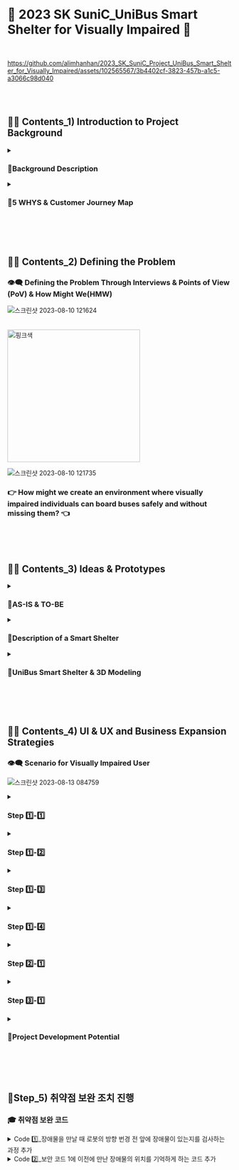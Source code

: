 # 🚌 2023 SK SuniC_UniBus Smart Shelter for Visually Impaired 🚌
<br>

https://github.com/alimhanhan/2023_SK_SuniC_Project_UniBus_Smart_Shelter_for_Visually_Impaired/assets/102565567/3b4402cf-3823-457b-a1c5-a3066c98d040



<br><br><h2>🐕‍🦺 Contents_1) Introduction to Project Background </h2>
<details>
<summary><h3>📑Background Description</h3></summary>
<div markdown="1">
<h3>👁️‍🗨️ Discovering Challenges in Bus Boarding for the Visually Impaired</h3>

![스크린샷 2023-08-10 110805](https://github.com/alimhanhan/2023_SK_SuniC_Project_UniBus_Smart_Shelter_for_Visually_Impaired/assets/102565567/8856db37-ea62-4688-b326-f43ff9971d36)


<h4>ㅤThe issue of mobility challenges for the visually impaired, particularly the difficulty in boarding buses, has been consistently highlighted through various media outlets.<br><br>
ㅤIn fact, 82% of visually impaired survey respondents have indicated that buses are the most challenging mode of transportation among all available options.<br><br>
ㅤAs shown in the graph above, the bus utilization rate among the visually impaired is even lower than the overall transportation-disabled population, underscoring the considerable difficulties they face in accessing and utilizing buses. </h4><br><hr><br>

![스크린샷 2023-08-10 112706](https://github.com/alimhanhan/2023_SK_SuniC_Project_UniBus_Smart_Shelter_for_Visually_Impaired/assets/102565567/d4898b7c-dc9b-4588-91cf-079cb5557b40)



<h4>ㅤEven excluding buses, using other modes of transportation is not necessarily easier. Welfare call taxis, a special type of taxi service for the visually impaired, are available.<br><br>
 ㅤHowever, out of 10 visually impaired individuals who request welfare call taxis, 4 are unable to board the taxi. Even if they manage to get a welfare call taxi, during peak commuting hours, they often have to wait for more than 2 hours due to high demand.<br><br>
ㅤFurthermore, only around 20% of visually impaired applicants receive assistance from guide dogs for the visually impaired. Consequently, the issue of the mobility rights of the visually impaired has consistently been raised, given that the help from guide dogs is limited to a relatively small portion of the visually impaired population.</h4>

ㅤㅤㅤㅤㅤㅤㅤㅤㅤㅤㅤㅤ<img width="400" alt="핑크색" src="https://github.com/alimhanhan/2023_SK_SuniC_Project_UniBus_Smart_Shelter_for_Visually_Impaired/assets/102565567/1854fed6-9c02-404a-9534-9cdef1538896">

![스크린샷 2023-08-10 113941](https://github.com/alimhanhan/2023_SK_SuniC_Project_UniBus_Smart_Shelter_for_Visually_Impaired/assets/102565567/6dbed1fe-8bf0-4e77-9a1e-f882416d1d17)

<hr></details>
<details>
</div>
<summary><h3>📑5 WHYS & Customer Journey Map</h3></summary>
<div markdown="1">
<h3>👁️‍🗨️ Establishing a Foundation for Problem Definition</h3>

![스크린샷 2023-08-10 114634](https://github.com/alimhanhan/2023_SK_SuniC_Project_UniBus_Smart_Shelter_for_Visually_Impaired/assets/102565567/1153b4f4-33e9-41b8-af72-b2882fe48560)

<h4>ㅤRecognizing the notably low bus utilization rate among the visually impaired and the gap between the current situation and the goal of seamless bus boarding for them, when considering the following questions, we were able to extract the following insights:</h4><br>
<h3>➡️ Since visually impaired individuals are unable to accurately determine when and where buses stop, they often encounter difficulties and perceive risks during the boarding process. This uncertainty leads them to avoid using buses altogether.</h3>

<br><hr><br>

![스크린샷 2023-08-10 114722](https://github.com/alimhanhan/2023_SK_SuniC_Project_UniBus_Smart_Shelter_for_Visually_Impaired/assets/102565567/76008264-a663-4761-a0e8-1ac562965f0c)

<h4>ㅤWith this realization, we shifted our focus towards further systematizing the bus boarding process for the visually impaired, and we recognized the need for deeper empathy.<br><br>
 ㅤTo achieve this, we drew inspiration from various sources featuring visually impaired individuals. Subsequently, we translated the visually impaired individual's bus boarding journey into a table format as depicted above.</h4><hr>
</div>
</details>

<br><br><br><h2>🐕‍🦺 Contents_2) Defining the Problem</h2>
<h3>👁️‍🗨️ Defining the Problem Through Interviews & Points of View (PoV) & How Might We(HMW)</h3>

![스크린샷 2023-08-10 121624](https://github.com/alimhanhan/2023_SK_SuniC_Project_UniBus_Smart_Shelter_for_Visually_Impaired/assets/102565567/635bd8cd-03d2-40cc-9b0c-012c095abf95)

ㅤㅤㅤㅤㅤㅤㅤㅤㅤㅤㅤㅤㅤㅤㅤㅤ<img width="298" alt="핑크색" src="https://github.com/alimhanhan/2023_SK_SuniC_Project_UniBus_Smart_Shelter_for_Visually_Impaired/assets/102565567/f7bf1d18-6948-4e7a-a2f0-079e61b064e3">

![스크린샷 2023-08-10 121735](https://github.com/alimhanhan/2023_SK_SuniC_Project_UniBus_Smart_Shelter_for_Visually_Impaired/assets/102565567/4c9862e6-25e2-4867-86c3-83d6ea74b008)

<h3>👉 How might we create an environment where visually impaired individuals can board buses safely and without missing them? 👈</h3>


<br><br><br><h2>🐕‍🦺 Contents_3) Ideas & Prototypes</h2>
<details>
<summary><h3>📑AS-IS & TO-BE</h3></summary>
<div markdown="1">
<h3>👁️‍🗨️ Ideas and Ideation Process</h3>

![스크린샷 2023-08-10 123155](https://github.com/alimhanhan/2023_SK_SuniC_Project_UniBus_Smart_Shelter_for_Visually_Impaired/assets/102565567/b348d6bd-4975-4278-88ee-1d1c1a31f1d9)

ㅤㅤㅤㅤㅤㅤㅤㅤㅤㅤㅤㅤ<img width="400" alt="핑크색" src="https://github.com/alimhanhan/2023_SK_SuniC_Project_UniBus_Smart_Shelter_for_Visually_Impaired/assets/102565567/1854fed6-9c02-404a-9534-9cdef1538896">

![스크린샷 2023-08-10 123418](https://github.com/alimhanhan/2023_SK_SuniC_Project_UniBus_Smart_Shelter_for_Visually_Impaired/assets/102565567/c5717386-4b13-43fb-8173-9e6febec4272)



<h4>Combining 'Uni,' meaning 1(one) in Latin ➕ with 'Bus'<br><br>
➡️ This encapsulates the aspiration to create bus stops that can be universally utilized by everyone, embodying the desire for an integrated and inclusive environment.</h4><br><hr><br>
</details>
<details>
</div>
<summary><h3>📑Description of a Smart Shelter</h3></summary>
<div markdown="1">
<h3>👁️‍🗨️ What is a Smart Shelter?</h3>

![스크린샷 2023-08-10 124347](https://github.com/alimhanhan/2023_SK_SuniC_Project_UniBus_Smart_Shelter_for_Visually_Impaired/assets/102565567/86e78342-a214-46c7-9bd8-b6b2e473ebd2)


<h4>ㅤA smart shelter is a bus stop that incorporates forward-looking technologies, including features such as air conditioning, heating, and air purification, as seen in the image above.
<br><br>ㅤCurrently, there are 10 smart shelters being operated as a pilot project, and they are planned to be gradually expanded across all of Seoul from next year.</h4><br><hr>
</div>
</details>
<details>
</div>
<summary><h3>📑UniBus Smart Shelter & 3D Modeling</h3></summary>
<div markdown="1">
<h3>👁️‍🗨️ Introducing the UniBus Smart Shelter Implemented through 3D Modeling</h3>

![스크린샷 2023-08-10 125143](https://github.com/alimhanhan/2023_SK_SuniC_Project_UniBus_Smart_Shelter_for_Visually_Impaired/assets/102565567/17f98acb-2604-4af4-a3ab-3aa8255b3cb3)


<h4>ㅤRecognizing the notably low bus utilization rate among the visually impaired and the gap between the current situation and the goal of seamless bus boarding for them, when considering the following questions, we were able to extract the following insights:</h4><br>
<h3>➡️ Since visually impaired individuals are unable to accurately determine when and where buses stop, they often encounter difficulties and perceive risks during the boarding process. This uncertainty leads them to avoid using buses altogether.</h3>

<br><hr><br>

![스크린샷 2023-08-10 114722](https://github.com/alimhanhan/2023_SK_SuniC_Project_UniBus_Smart_Shelter_for_Visually_Impaired/assets/102565567/76008264-a663-4761-a0e8-1ac562965f0c)

<h4>ㅤWith this realization, we shifted our focus towards further systematizing the bus boarding process for the visually impaired, and we recognized the need for deeper empathy.<br><br>
 ㅤTo achieve this, we drew inspiration from various sources featuring visually impaired individuals. Subsequently, we translated the visually impaired individual's bus boarding journey into a table format as depicted above.</h4><hr>
</div>
</details>



<br><br><br><h2>🐕‍🦺 Contents_4) UI & UX and Business Expansion Strategies</h2>
<h3>👁️‍🗨️ Scenario for Visually Impaired User</h3>

![스크린샷 2023-08-13 084759](https://github.com/alimhanhan/2023_SK_SuniC_Project_UniBus_Smart_Shelter_for_Visually_Impaired/assets/102565567/2ecd7f95-ae41-4977-a2aa-fa06b383c714)


<details>
</div>
<summary><h3>Step 1️⃣-1️⃣</h3></summary>
<div markdown="1">

<h3>1️⃣-1️⃣ After the user arrives at the bus stop, they discover the boarding notification.</h3>

![스크린샷 2023-08-13 085641](https://github.com/alimhanhan/2023_SK_SuniC_Project_UniBus_Smart_Shelter_for_Visually_Impaired/assets/102565567/4763aaa8-40ba-4f0c-a772-91c045b7d509)


</div>
</details>
<details>
</div>
<summary><h3>Step 1️⃣-2️⃣</h3></summary>
<div markdown="1">
<h3>1️⃣-2️⃣ The user picks up the boarding notification handset, tags their welfare card following the guided voice instructions.</h3>

![스크린샷 2023-08-13 085957](https://github.com/alimhanhan/2023_SK_SuniC_Project_UniBus_Smart_Shelter_for_Visually_Impaired/assets/102565567/edb389fe-3218-4710-a2d4-a31c7e1746be)


</div>
</details>
<details>
</div>
<summary><h3>Step 1️⃣-3️⃣</h3></summary>
<div markdown="1">
<h3>1️⃣-3️⃣ The user follows the instructions and enters the bus number, expressing their intention to board.</h3>

![스크린샷 2023-08-13 090113](https://github.com/alimhanhan/2023_SK_SuniC_Project_UniBus_Smart_Shelter_for_Visually_Impaired/assets/102565567/b464a764-81c6-4d8c-a389-ff4d45f2e7b4)



</div>
</details>
<details>
</div>
<summary><h3>Step 1️⃣-4️⃣</h3></summary>
<div markdown="1">
<h3>1️⃣-4️⃣ The user receives information about the estimated arrival time of the selected bus.</h3>

![스크린샷 2023-08-13 090528](https://github.com/alimhanhan/2023_SK_SuniC_Project_UniBus_Smart_Shelter_for_Visually_Impaired/assets/102565567/004414f2-fae7-419f-8591-7743d3191502)


</div>
</details>
<details>
</div>
<summary><h3>Step 2️⃣-1️⃣</h3></summary>
<div markdown="1">
<h3>2️⃣-1️⃣ After the guidance concludes, the user moves to the luminous braille block and waits until the bus arrives.</h3>

![스크린샷 2023-08-13 090815](https://github.com/alimhanhan/2023_SK_SuniC_Project_UniBus_Smart_Shelter_for_Visually_Impaired/assets/102565567/c249640e-824d-4e86-b43e-e80918bc1590)

</div>
</details>
<details>
</div>
<summary><h3>Step 3️⃣-1️⃣</h3></summary>
<div markdown="1">
<h3>3️⃣-1️⃣ When the bus arrives, the traffic light changes color and a voice announcement is broadcasted, and the user boards the bus.</h3>

![스크린샷 2023-08-13 090941](https://github.com/alimhanhan/2023_SK_SuniC_Project_UniBus_Smart_Shelter_for_Visually_Impaired/assets/102565567/d1b42a3c-21db-456b-b546-d1416f2231c7)

</div>
</details>

<details>
</div>
<summary><h3>📑Project Development Potential</h3></summary>
<div markdown="1">
<h3>👁️‍🗨️ Continual Steps for Ensuring Fair Mobility Rights</h3>

![스크린샷 2023-08-19 201955](https://github.com/alimhanhan/2023_SK_SuniC_Project_UniBus_Smart_Shelter_for_Visually_Impaired/assets/102565567/61cbf003-ae79-4d17-b13e-44f6cc25701a)

<h4>ㅤWe will continue our efforts to ensure fair mobility rights, along with the potential for expanding our target audience, the growth potential of SmartShelter, the possibility of collaboration with private services, and awareness-changing campaigns for marginalized communities.</h4><br><br><hr>
</div>
</details>

<br><br><br><h2>🎯Step_5) 취약점 보완 조치 진행</h2>
<h3>🎓 취약점 보완 코드</h3>
<details> 
<summary>Code 1️⃣_장애물을 만날 때 로봇의 방향 번경 전 앞에 장애물이 있는지를 검사하는 과정 추가</summary><br>
<div markdown="1">
 
  —> 장애물이 있는 경우 장애물을 피할 방향을 결정하고, 장애물이 없는 방향으로 변경하여 이동한다. 이를 위해 `Left()`와 `Right()`함수를 이용하여 로봇을 각 방향으로 회전시키고, `Distance_Measurement()`함수를 이용하여 회전한 방향으로부터의 거리를 측정한다. 이후 거리가 더 긴 방향으로 회전하여 이동한다.
<br><br><br>**☝️ Code 1 조치 후 주행 영상**

https://user-images.githubusercontent.com/102565567/232232504-0664049c-0351-40de-87fe-3d0c40242caf.mp4

</div>
</details>
<details>
<summary>Code 2️⃣_보안 코드 1에 이전에 만난 장애물의 위치를 기억하게 하는 코드 추가</summary><br>
<div markdown="1">

 —> `prev_distance`라는 전역 변수를 추가하고, `Obstacle_Check()`함수에서 현재 거리(`distance`)와 이전 거리(`prev_distance`)를 비교하여, 이전에 만난 장애물의 위치를 기억하게 하는 코드를 추가
<br><br><br>**✌️ Code 2 조치 후 주행 영상**

—> 50번의 운행 시도 결과, 장애물 위치를 인지했던 첫 번째 운행을 제외한 나머지 49번 모두 장애물이 없는 좌측으로 방향을 전환함을 확인

https://user-images.githubusercontent.com/102565567/232232597-1aad853c-9fac-413d-a71c-e899fafda603.mp4

</div>
</details>

